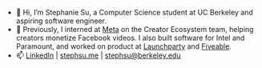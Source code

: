 - 👋 Hi, I’m Stephanie Su, a Computer Science student at UC Berkeley and aspiring software engineer.
- 💼 Previously, I interned at [Meta](https://www.meta.com/) on the Creator Ecosystem team, helping creators monetize Facebook videos. I also built software for Intel and Paramount, and worked on product at [Launchparty](https://www.launchparty.vc/) and [Fiveable](https://fiveable.me/).
- 📫 [LinkedIn](https://www.linkedin.com/in/steph-su/) | [stephsu.me](http://stephsu.me) | [stephsu@berkeley.edu](mailto:stephsu@berkeley.edu)

<!---
stephaniefenhua/stephaniefenhua is a ✨ special ✨ repository because its `README.md` (this file) appears on your GitHub profile.
You can click the Preview link to take a look at your changes.
--->
